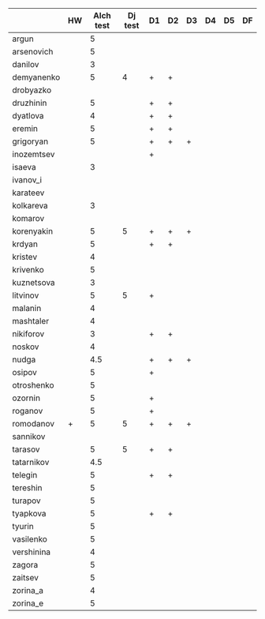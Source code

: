 |            | HW | Alch test | Dj test | D1 | D2 | D3 | D4 | D5 | DF |
|------------|----|-----------|---------|----|----|----|----|----|----|
| argun      |    | 5         |         |    |    |    |    |    |    |
| arsenovich |    | 5         |         |    |    |    |    |    |    |
| danilov    |    | 3         |         |    |    |    |    |    |    |
| demyanenko |    | 5         |  4      | +  | +  |    |    |    |    |
| drobyazko  |    |           |         |    |    |    |    |    |    |
| druzhinin  |    | 5         |         | +  | +  |    |    |    |    |
| dyatlova   |    | 4         |         | +  | +  |    |    |    |    |
| eremin     |    | 5         |         | +  | +  |    |    |    |    |
| grigoryan  |    | 5         |         | +  | +  | +  |    |    |    |
| inozemtsev |    |           |         | +  |    |    |    |    |    |
| isaeva     |    | 3         |         |    |    |    |    |    |    |
| ivanov_i   |    |           |         |    |    |    |    |    |    |
| karateev   |    |           |         |    |    |    |    |    |    |
| kolkareva  |    | 3         |         |    |    |    |    |    |    |
| komarov    |    |           |         |    |    |    |    |    |    |
| korenyakin |    | 5         | 5       | +  | +  | +  |    |    |    |
| krdyan     |    | 5         |         | +  | +  |    |    |    |    |
| kristev    |    | 4         |         |    |    |    |    |    |    |
| krivenko   |    | 5         |         |    |    |    |    |    |    |
| kuznetsova |    | 3         |         |    |    |    |    |    |    |
| litvinov   |    | 5         |   5     | +  |    |    |    |    |    |
| malanin    |    | 4         |         |    |    |    |    |    |    |
| mashtaler  |    | 4         |         |    |    |    |    |    |    |
| nikiforov  |    | 3         |         | +  | +  |    |    |    |    |
| noskov     |    | 4         |         |    |    |    |    |    |    |
| nudga      |    | 4.5       |         | +  | +  | +  |    |    |    |
| osipov     |    | 5         |         | +  |    |    |    |    |    |
| otroshenko |    | 5         |         |    |    |    |    |    |    |
| ozornin    |    | 5         |         | +  |    |    |    |    |    |
| roganov    |    | 5         |         | +  |    |    |    |    |    |
| romodanov  | +  | 5         | 5       | +  | +  | +  |    |    |    |
| sannikov   |    |           |         |    |    |    |    |    |    |
| tarasov    |    | 5         | 5       | +  | +  |    |    |    |    |
| tatarnikov |    | 4.5       |         |    |    |    |    |    |    |
| telegin    |    | 5         |         | +  | +  |    |    |    |    |
| tereshin   |    | 5         |         |    |    |    |    |    |    |
| turapov    |    | 5         |         |    |    |    |    |    |    |
| tyapkova   |    | 5         |         | +  | +  |    |    |    |    |
|   tyurin   |    | 5         |         |    |    |    |    |    |    |
|  vasilenko |    | 5         |         |    |    |    |    |    |    |
| vershinina |    | 4         |         |    |    |    |    |    |    |
|   zagora   |    | 5         |         |    |    |    |    |    |    |
|   zaitsev  |    | 5         |         |    |    |    |    |    |    |
|  zorina_a  |    | 4         |         |    |    |    |    |    |    |
|  zorina_e  |    | 5         |         |    |    |    |    |    |    |
